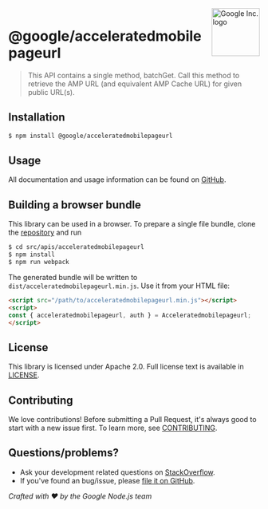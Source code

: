 <img src="https://avatars0.githubusercontent.com/u/1342004?v=3&s=96" alt="Google Inc. logo" title="Google" align="right" height="96" width="96"/>

# @google/acceleratedmobilepageurl

> This API contains a single method, batchGet. Call this method to retrieve the AMP URL (and equivalent AMP Cache URL) for given public URL(s).

## Installation

```sh
$ npm install @google/acceleratedmobilepageurl
```

## Usage
All documentation and usage information can be found on [GitHub](https://github.com/googleapis/google-api-nodejs-client).

## Building a browser bundle

This library can be used in a browser. To prepare a single file bundle, clone the
[repository](https://github.com/googleapis/google-api-nodejs-client) and run

```sh
$ cd src/apis/acceleratedmobilepageurl
$ npm install
$ npm run webpack
```

The generated bundle will be written to `dist/acceleratedmobilepageurl.min.js`. Use it from your HTML file:

```html
<script src="/path/to/acceleratedmobilepageurl.min.js"></script>
<script>
const { acceleratedmobilepageurl, auth } = Acceleratedmobilepageurl;
</script>
```

## License
This library is licensed under Apache 2.0. Full license text is available in [LICENSE](https://github.com/googleapis/google-api-nodejs-client/blob/master/LICENSE).

## Contributing
We love contributions! Before submitting a Pull Request, it's always good to start with a new issue first. To learn more, see [CONTRIBUTING](https://github.com/google/google-api-nodejs-client/blob/master/.github/CONTRIBUTING.md).

## Questions/problems?
* Ask your development related questions on [StackOverflow](http://stackoverflow.com/questions/tagged/google-api-nodejs-client).
* If you've found an bug/issue, please [file it on GitHub](https://github.com/googleapis/google-api-nodejs-client/issues).


*Crafted with ❤️ by the Google Node.js team*
